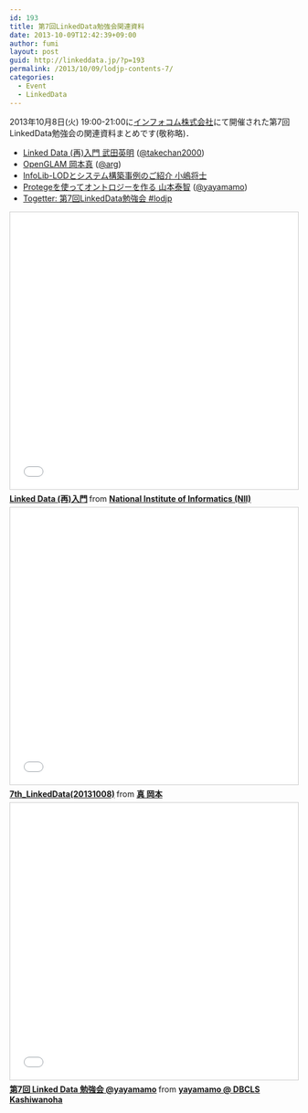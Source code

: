 ```yaml
---
id: 193
title: 第7回LinkedData勉強会関連資料
date: 2013-10-09T12:42:39+09:00
author: fumi
layout: post
guid: http://linkeddata.jp/?p=193
permalink: /2013/10/09/lodjp-contents-7/
categories:
  - Event
  - LinkedData
---
```


2013年10月8日(火) 19:00-21:00に[インフォコム株式会社](http://www.infocom.co.jp/aboutus/)にて開催された第7回LinkedData勉強会の関連資料まとめです(敬称略)．

  * [Linked Data (再)入門 武田英明](#lodjp-contents-7-takechan2000) ([@takechan2000](https://twitter.com/takechan2000))
  * [OpenGLAM 岡本真](#lodjp-contents-7-arg) ([@arg](https://twitter.com/arg))
  * [InfoLib-LODとシステム構築事例のご紹介 小嶋将士](http://linkeddata.jp/wp-content/uploads/2013/10/lodjp-7-InfoLib-LOD.pdf)
  * [Protegeを使ってオントロジーを作る 山本泰智](#lodjp-contents-7-yayamamo) ([@yayamamo](http://twitter.com/yayamamo))
  * [Togetter: 第7回LinkedData勉強会 #lodjp](http://togetter.com/li/574499)


<iframe src="//www.slideshare.net/slideshow/embed_code/key/AXRjxtIQnQMXly" width="595" height="485" frameborder="0" marginwidth="0" marginheight="0" scrolling="no" style="border:1px solid #CCC; border-width:1px; margin-bottom:5px; max-width: 100%;" allowfullscreen> </iframe> <div style="margin-bottom:5px"> <strong> <a href="//www.slideshare.net/takeda/linked-data-27004271" title="Linked Data (再)入門" target="_blank">Linked Data (再)入門</a> </strong> from <strong><a href="https://www.slideshare.net/takeda" target="_blank">National Institute of Informatics (NII)</a></strong> </div>

<iframe src="//www.slideshare.net/slideshow/embed_code/key/4mEcY9KzhyJbKs" width="595" height="485" frameborder="0" marginwidth="0" marginheight="0" scrolling="no" style="border:1px solid #CCC; border-width:1px; margin-bottom:5px; max-width: 100%;" allowfullscreen> </iframe> <div style="margin-bottom:5px"> <strong> <a href="//www.slideshare.net/arg_editor/7th-linked-data20131008" title="7th_LinkedData(20131008)" target="_blank">7th_LinkedData(20131008)</a> </strong> from <strong><a href="https://www.slideshare.net/arg_editor" target="_blank">真 岡本</a></strong> </div>

<iframe src="//www.slideshare.net/slideshow/embed_code/key/v2vmZpy1Qnbuv8" width="595" height="485" frameborder="0" marginwidth="0" marginheight="0" scrolling="no" style="border:1px solid #CCC; border-width:1px; margin-bottom:5px; max-width: 100%;" allowfullscreen> </iframe> <div style="margin-bottom:5px"> <strong> <a href="//www.slideshare.net/yayamamo/7-linked-data-yayamamo" title="第7回 Linked Data 勉強会 @yayamamo" target="_blank">第7回 Linked Data 勉強会 @yayamamo</a> </strong> from <strong><a href="https://www.slideshare.net/yayamamo" target="_blank">yayamamo @ DBCLS Kashiwanoha</a></strong> </div>
